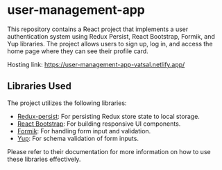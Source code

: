 # user-management-app

 This repository contains a React project that implements a user authentication system using Redux Persist, React Bootstrap, Formik, and Yup libraries. The project allows users to sign up, log in, and access the home page where they can see their profile card.

Hosting link: https://user-management-app-vatsal.netlify.app/
 
## Libraries Used
The project utilizes the following libraries:

- [Redux-persist](https://www.npmjs.com/package/redux-persist): For persisting Redux store state to local storage.
- [React Bootstrap](https://react-bootstrap.github.io/): For building responsive UI components.
- [Formik](https://formik.org/): For handling form input and validation.
- [Yup](https://github.com/jquense/yup): For schema validation of form inputs.

Please refer to their documentation for more information on how to use these libraries effectively.
